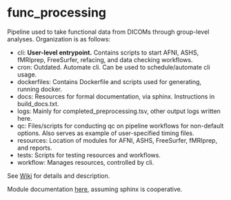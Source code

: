 # func_processing
Pipeline used to take functional data from DICOMs through group-level analyses. Organization is as follows:

- cli: **User-level entrypoint.** Contains scripts to start AFNI, ASHS, fMRIprep, FreeSurfer, refacing, and data checking workflows.
- cron: Outdated. Automate cli. Can be used to schedule/automate cli usage.
- dockerfiles: Contains Dockerfile and scripts used for generating, running docker.
- docs: Resources for formal documentation, via sphinx. Instructions in build_docs.txt.
- logs: Mainly for completed_preprocessing.tsv, other output logs written here.
- qc: Files/scripts for conducting qc on pipeline workflows for non-default options. Also serves as example of user-specified timing files.
- resources: Location of modules for AFNI, ASHS, FreeSurfer, fMRIprep, and reports.
- tests: Scripts for testing resources and workflows.
- workflow: Manages resources, controlled by cli.

See [Wiki](https://github.com/emu-project/func_processing/wiki) for details and description.

Module documentation [here](https://emu-func-processing.readthedocs.io/en/latest/), assuming sphinx is cooperative.
